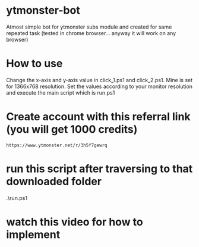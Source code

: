 # ytmonster-bot
Atmost simple bot for ytmonster subs module and created for same repeated task (tested in chrome browser... anyway it will work on any browser)

# How to use
Change the x-axis and y-axis value in click_1.ps1 and click_2.ps1.  Mine is set for 1366x768 resolution.  Set the values according to your monitor resolution and execute the main script which is run.ps1

# Create account with this referral link (you will get 1000 credits)
`https://www.ytmonster.net/r/3h5f7gewrq`

# run this script after traversing to that downloaded folder
.\run.ps1

# watch this video for how to implement
<a></a>




